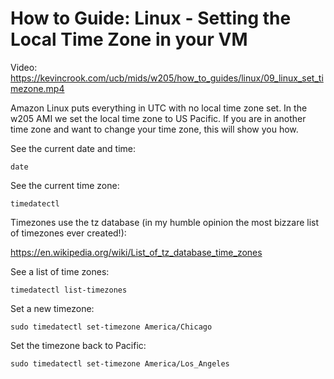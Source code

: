 # How to Guide: Linux - Setting the Local Time Zone in your VM

Video: https://kevincrook.com/ucb/mids/w205/how_to_guides/linux/09_linux_set_timezone.mp4

Amazon Linux puts everything in UTC with no local time zone set.  In the w205 AMI we set the local time zone to US Pacific.  If you are in another time zone and want to change your time zone, this will show you how.

See the current date and time:
```
date

```

See the current time zone:
```
timedatectl

```

Timezones use the tz database (in my humble opinion the most bizzare list of timezones ever created!):

https://en.wikipedia.org/wiki/List_of_tz_database_time_zones

See a list of time zones:
```
timedatectl list-timezones

```

Set a new timezone:
```
sudo timedatectl set-timezone America/Chicago

```

Set the timezone back to Pacific:
```
sudo timedatectl set-timezone America/Los_Angeles

```
